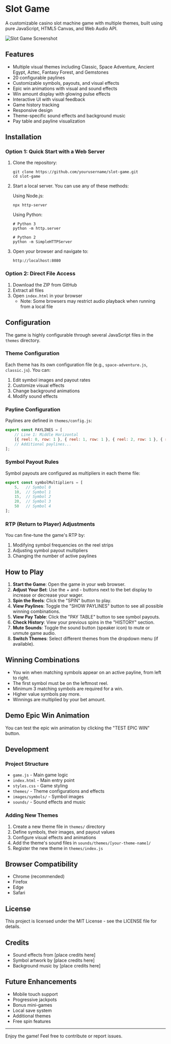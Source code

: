 # Slot Game

A customizable casino slot machine game with multiple themes, built using pure JavaScript, HTML5 Canvas, and Web Audio API.

![Slot Game Screenshot](https://github.com/yourusername/slot-game/raw/main/images/screenshot.png)

## Features

- Multiple visual themes including Classic, Space Adventure, Ancient Egypt, Aztec, Fantasy Forest, and Gemstones
- 20 configurable paylines
- Customizable symbols, payouts, and visual effects
- Epic win animations with visual and sound effects
- Win amount display with glowing pulse effects
- Interactive UI with visual feedback
- Game history tracking
- Responsive design
- Theme-specific sound effects and background music
- Pay table and payline visualization

## Installation

### Option 1: Quick Start with a Web Server

1. Clone the repository:
   ```
   git clone https://github.com/yourusername/slot-game.git
   cd slot-game
   ```

2. Start a local server. You can use any of these methods:

   Using Node.js:
   ```
   npx http-server
   ```

   Using Python:
   ```
   # Python 3
   python -m http.server
   
   # Python 2
   python -m SimpleHTTPServer
   ```

3. Open your browser and navigate to:
   ```
   http://localhost:8080
   ```

### Option 2: Direct File Access

1. Download the ZIP from GitHub
2. Extract all files
3. Open `index.html` in your browser
   - Note: Some browsers may restrict audio playback when running from a local file

## Configuration

The game is highly configurable through several JavaScript files in the `themes` directory.

### Theme Configuration

Each theme has its own configuration file (e.g., `space-adventure.js`, `classic.js`). You can:

1. Edit symbol images and payout rates
2. Customize visual effects
3. Change background animations
4. Modify sound effects

### Payline Configuration

Paylines are defined in `themes/config.js`:

```javascript
export const PAYLINES = [
    // Line 1: Middle Horizontal
    [{ reel: 0, row: 1 }, { reel: 1, row: 1 }, { reel: 2, row: 1 }, { reel: 3, row: 1 }, { reel: 4, row: 1 }],
    // Additional paylines...
];
```

### Symbol Payout Rules

Symbol payouts are configured as multipliers in each theme file:

```javascript
export const symbolMultipliers = [
    5,   // Symbol 0
    10,  // Symbol 1
    15,  // Symbol 2
    20,  // Symbol 3
    50   // Symbol 4
];
```

### RTP (Return to Player) Adjustments

You can fine-tune the game's RTP by:

1. Modifying symbol frequencies on the reel strips
2. Adjusting symbol payout multipliers
3. Changing the number of active paylines

## How to Play

1. **Start the Game**: Open the game in your web browser.
2. **Adjust Your Bet**: Use the + and - buttons next to the bet display to increase or decrease your wager.
3. **Spin the Reels**: Click the "SPIN" button to play.
4. **View Paylines**: Toggle the "SHOW PAYLINES" button to see all possible winning combinations.
5. **View Pay Table**: Click the "PAY TABLE" button to see symbol payouts.
6. **Check History**: View your previous spins in the "HISTORY" section.
7. **Mute Sounds**: Toggle the sound button (speaker icon) to mute or unmute game audio.
8. **Switch Themes**: Select different themes from the dropdown menu (if available).

## Winning Combinations

- You win when matching symbols appear on an active payline, from left to right.
- The first symbol must be on the leftmost reel.
- Minimum 3 matching symbols are required for a win.
- Higher value symbols pay more.
- Winnings are multiplied by your bet amount.

## Demo Epic Win Animation

You can test the epic win animation by clicking the "TEST EPIC WIN" button.

## Development

### Project Structure

- `game.js` - Main game logic
- `index.html` - Main entry point
- `styles.css` - Game styling
- `themes/` - Theme configurations and effects
- `images/symbols/` - Symbol images
- `sounds/` - Sound effects and music

### Adding New Themes

1. Create a new theme file in `themes/` directory
2. Define symbols, their images, and payout values
3. Configure visual effects and animations
4. Add the theme's sound files in `sounds/themes/[your-theme-name]/`
5. Register the new theme in `themes/index.js`

## Browser Compatibility

- Chrome (recommended)
- Firefox
- Edge
- Safari

## License

This project is licensed under the MIT License - see the LICENSE file for details.

## Credits

- Sound effects from [place credits here]
- Symbol artwork by [place credits here]
- Background music by [place credits here]

## Future Enhancements

- Mobile touch support
- Progressive jackpots
- Bonus mini-games
- Local save system
- Additional themes
- Free spin features

---

Enjoy the game! Feel free to contribute or report issues.
